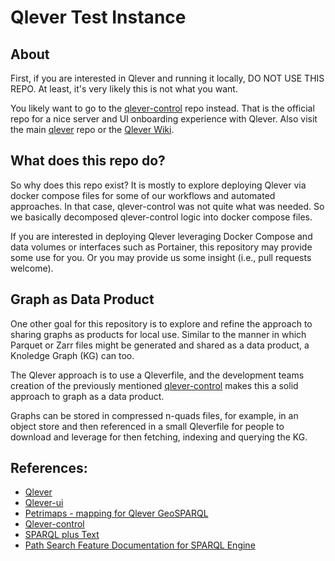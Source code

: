 # Qlever Test Instance

## About

First, if you are interested in Qlever and running it locally, DO NOT USE THIS REPO.  At least, it's very likely this is
not what you want.

You likely want to go to the [qlever-control](https://github.com/ad-freiburg/qlever-control) repo instead.  That
is the official repo for a nice server and UI onboarding experience with Qlever.   Also visit the main
[qlever](https://github.com/ad-freiburg/qlever) repo or the [Qlever Wiki](https://github.com/ad-freiburg/qlever/wiki).


## What does this repo do?
So why does this repo exist?   It is mostly to explore deploying Qlever via
docker compose files for some of our workflows and automated approaches.   In that case, qlever-control
was not quite what was needed.  So we basically decomposed qlever-control logic into docker compose files.

If you are interested in deploying Qlever leveraging Docker Compose and data volumes or interfaces such
as Portainer, this repository may provide some use for you.   Or you may provide us some insight (i.e., pull requests welcome).

## Graph as Data Product

One other goal for this repository is to explore and refine the approach to sharing graphs as
products for local use.  Similar to the manner in which Parquet or Zarr files might be generated 
and shared as a data product, a Knoledge Graph (KG) can too.  

The Qlever approach is to use a Qleverfile, and the development teams creation of the previously mentioned [qlever-control](https://github.com/ad-freiburg/qlever-control) makes this a solid approach to graph as a data product.  

Graphs can be stored in compressed n-quads files, for example, in an object store and then referenced in a small Qleverfile for people to download and leverage for then fetching, indexing and querying the KG.  


## References:

* [Qlever](https://github.com/ad-freiburg/qlever)
* [Qlever-ui](https://github.com/ad-freiburg/qlever-ui)
* [Petrimaps - mapping for Qlever GeoSPARQL](https://github.com/ad-freiburg/qlever-petrimaps)
* [Qlever-control](https://github.com/ad-freiburg/qlever-control)
* [SPARQL plus Text](https://github.com/ad-freiburg/qlever/blob/master/docs/sparql_plus_text.md)
* [Path Search Feature Documentation for SPARQL Engine](https://github.com/ad-freiburg/qlever/blob/master/docs/path_search.md)

